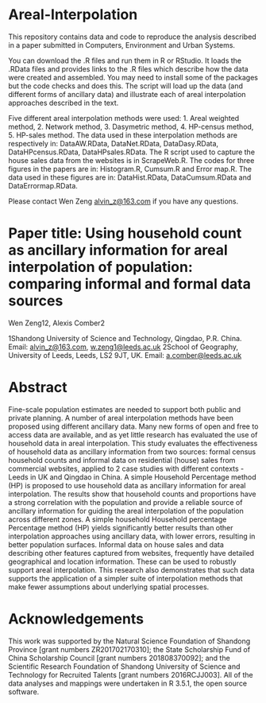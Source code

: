 # Areal-Interpolation

This repository contains data and code to reproduce the analysis described in a paper submitted in Computers, Environment and Urban Systems.

You can download the .R files and run them in R or RStudio. It loads the .RData files and provides links to the .R files which describe how the data were created and assembled. You may need to install some of the packages but the code checks and does this. The script will load up the data (and different forms of ancillary data) and illustrate each of areal interpolation approaches described in the text.

Five different areal interpolation methods were used: 1. Areal weighted method, 2. Network method, 3. Dasymetric method, 	4. HP-census method, 5. HP-sales method. The data used in these interpolation methods are respectively in: DataAW.RData, DataNet.RData, DataDasy.RData, DataHPcensus.RData, DataHPsales.RData. The R script used to capture the house sales data from the websites is in ScrapeWeb.R. The codes for three figures in the papers are in: Histogram.R, Cumsum.R and Error map.R. The data used in these figures are in: DataHist.RData, DataCumsum.RData and DataErrormap.RData. 

Please contact Wen Zeng alvin_z@163.com if you have any questions.

# Paper title: Using household count as ancillary information for areal interpolation of population: comparing informal and formal data sources

Wen Zeng12, Alexis Comber2

1Shandong University of Science and Technology, Qingdao, P.R. China. Email: alvin_z@163.com, w.zeng1@leeds.ac.uk
2School of Geography, University of Leeds, Leeds, LS2 9JT, UK. Email: a.comber@leeds.ac.uk

# Abstract

Fine-scale population estimates are needed to support both public and private planning. A number of areal interpolation methods have been proposed using different ancillary data. Many new forms of open and free to access data are available, and as yet little research has evaluated the use of household data in areal interpolation. This study evaluates the effectiveness of household data as ancillary information from two sources: formal census household counts and informal data on residential (house) sales from commercial websites, applied to 2 case studies with different contexts - Leeds in UK and Qingdao in China. A simple Household Percentage method (HP) is proposed to use household data as ancillary information for areal interpolation. The results show that household counts and proportions have a strong correlation with the population and provide a reliable source of ancillary information for guiding the areal interpolation of the population across different zones. A simple household Household percentage Percentage method (HP) yields significantly better results than other interpolation approaches using ancillary data, with lower errors, resulting in better population surfaces. Informal data on house sales and data describing other features captured from websites, frequently have detailed geographical and location information. These can be used to robustly support areal interpolation. This research also demonstrates that such data supports the application of a simpler suite of interpolation methods that make fewer assumptions about underlying spatial processes.

# Acknowledgements

This work was supported by the Natural Science Foundation of Shandong Province [grant numbers ZR201702170310]; the State Scholarship Fund of China Scholarship Council [grant numbers 201808370092]; and the Scientific Research Foundation of Shandong University of Science and Technology for Recruited Talents [grant numbers 2016RCJJ003]. All of the data analyses and mappings were undertaken in R 3.5.1, the open source software.


